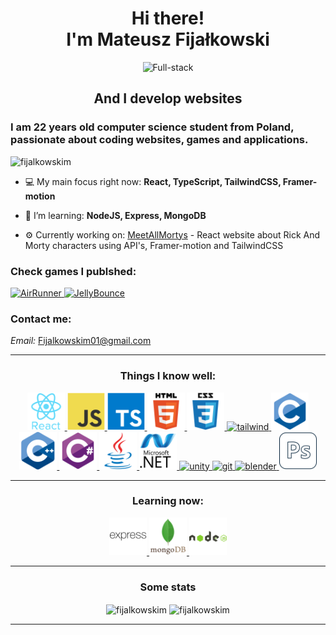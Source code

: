 <h1 align="center">Hi there!<br>I'm Mateusz Fijałkowski</h1>
<div align="center">
<img  src="https://www.wingstechsolutions.com/wp-content/uploads/2022/03/full-stack-development.gif" alt="Full-stack"/>
</div>
<h2 align="center">And I develop websites</h2>

<h3>I am 22 years old computer science student from Poland, passionate about coding websites, games and applications.</h3>

<p align="left"> <img src="https://komarev.com/ghpvc/?username=fijalkowskim&label=Profile%20views&color=0e75b6&style=flat" alt="fijalkowskim" /> </p>


- 💻 My main focus right now: **React, TypeScript, TailwindCSS, Framer-motion**

- 📖 I’m learning: **NodeJS, Express, MongoDB**

- ⚙️ Currently working on: [MeetAllMortys](https://github.com/Fijalkowskim/MeetAllMortys) - React website about Rick And Morty characters using API's, Framer-motion and TailwindCSS

<h3 align="left">Check games I publshed:</h3>
 <a href="https://graczek.itch.io/airrunner" target="_blank" rel="noreferrer"> <img src="https://github.com/Fijalkowskim/Fijalkowskim/assets/91847461/b08e3abe-d2f4-45dd-969a-0ed06678e52b" alt="AirRunner" height=80/> </a> 
 <a href="https://play.google.com/store/apps/details?id=com.Graczek.JellyBounce&hl=pl&gl=US" target="_blank" rel="noreferrer"> <img src="https://github.com/Fijalkowskim/Fijalkowskim/assets/91847461/65af2599-af09-4419-bdda-bf19da83c235" alt="JellyBounce" height=80/> </a> 

<h3 align="left">Contact me:</h3>

*Email:* <span>Fijalkowskim01@gmail.com</span> 

---

<h3 align="center">Things I know well:</h3>
<p align="center">   
  <a href="https://reactjs.org/" target="_blank" rel="noreferrer"> <img src="https://raw.githubusercontent.com/devicons/devicon/master/icons/react/react-original-wordmark.svg" alt="react" width="60" height="60"/> </a> 
  <a href="https://developer.mozilla.org/en-US/docs/Web/JavaScript" target="_blank" rel="noreferrer"> <img src="https://raw.githubusercontent.com/devicons/devicon/master/icons/javascript/javascript-original.svg" alt="javascript" width="60" height="60"/> </a>
  <a href="https://www.typescriptlang.org/" target="_blank" rel="noreferrer"> <img src="https://raw.githubusercontent.com/devicons/devicon/master/icons/typescript/typescript-original.svg" alt="typescript" width="60" height="60"/> </a>
  <a href="https://www.w3.org/html/" target="_blank" rel="noreferrer"> <img src="https://raw.githubusercontent.com/devicons/devicon/master/icons/html5/html5-original-wordmark.svg" alt="html5" width="60" height="60"/> </a> 
  <a href="https://www.w3schools.com/css/" target="_blank" rel="noreferrer"> <img src="https://raw.githubusercontent.com/devicons/devicon/master/icons/css3/css3-original-wordmark.svg" alt="css3" width="60" height="60"/> </a>
  <a href="https://tailwindcss.com/" target="_blank" rel="noreferrer"> <img src="https://www.vectorlogo.zone/logos/tailwindcss/tailwindcss-icon.svg" alt="tailwind" width="60" height="60"/> </a>  
  <a href="https://www.cprogramming.com/" target="_blank" rel="noreferrer"> <img src="https://raw.githubusercontent.com/devicons/devicon/master/icons/c/c-original.svg" alt="c" width="60" height="60"/> </a> 
  <a href="https://www.w3schools.com/cpp/" target="_blank" rel="noreferrer"> <img src="https://raw.githubusercontent.com/devicons/devicon/master/icons/cplusplus/cplusplus-original.svg" alt="cplusplus" width="60" height="60"/> </a> 
  <a href="https://www.w3schools.com/cs/" target="_blank" rel="noreferrer"> <img src="https://raw.githubusercontent.com/devicons/devicon/master/icons/csharp/csharp-original.svg" alt="csharp" width="60" height="60"/> </a> 
  <a href="https://www.java.com" target="_blank" rel="noreferrer"> <img src="https://raw.githubusercontent.com/devicons/devicon/master/icons/java/java-original.svg" alt="java" width="60" height="60"/> </a>
  <a href="https://dotnet.microsoft.com/" target="_blank" rel="noreferrer"> <img src="https://raw.githubusercontent.com/devicons/devicon/master/icons/dot-net/dot-net-original-wordmark.svg" alt="dotnet" width="60" height="60"/> </a> 
  <a href="https://unity.com/" target="_blank" rel="noreferrer"> <img src="https://www.vectorlogo.zone/logos/unity3d/unity3d-icon.svg" alt="unity" width="60" height="60"/> </a> 
  <a href="https://git-scm.com/" target="_blank" rel="noreferrer"> <img src="https://www.vectorlogo.zone/logos/git-scm/git-scm-icon.svg" alt="git" width="60" height="60"/> </a> 
  <a href="https://www.blender.org/" target="_blank" rel="noreferrer"> <img src="https://download.blender.org/branding/community/blender_community_badge_white.svg" alt="blender" width="60" height="60"/> </a> 
  <a href="https://www.photoshop.com/en" target="_blank" rel="noreferrer"> <img src="https://raw.githubusercontent.com/devicons/devicon/master/icons/photoshop/photoshop-line.svg" alt="photoshop" width="60" height="60"/> </a>
  </p>
  
---

  <h3 align="center">Learning now:</h3>
<p align="center">   
  <a href="https://expressjs.com" target="_blank" rel="noreferrer"> <img src="https://raw.githubusercontent.com/devicons/devicon/master/icons/express/express-original-wordmark.svg" alt="express" width="60" height="60"/> </a>    
  <a href="https://www.mongodb.com/" target="_blank" rel="noreferrer"> <img src="https://raw.githubusercontent.com/devicons/devicon/master/icons/mongodb/mongodb-original-wordmark.svg" alt="mongodb" width="60" height="60"/> </a>
  <a href="https://nodejs.org" target="_blank" rel="noreferrer"> <img src="https://raw.githubusercontent.com/devicons/devicon/master/icons/nodejs/nodejs-original-wordmark.svg" alt="nodejs" width="60" height="60"/> </a>   
</p>

---

<h3 align="center">Some stats</h3>
<p align="center">
<span><img align="center" src="https://github-readme-stats.vercel.app/api/top-langs?username=fijalkowskim&show_icons=true&locale=en&layout=compact" alt="fijalkowskim" /></span>
<span><img align="center" src="https://github-readme-streak-stats.herokuapp.com/?user=fijalkowskim&" alt="fijalkowskim" /></span>
</p>

---
